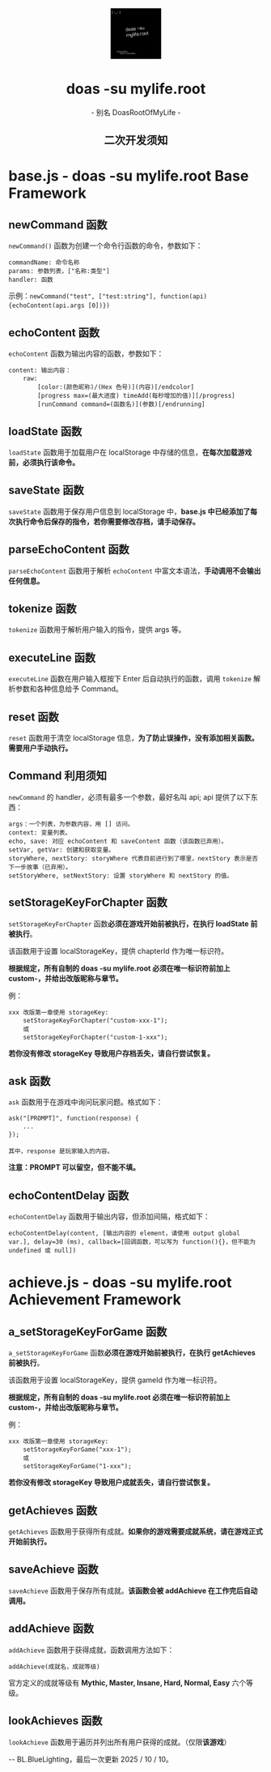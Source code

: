 <div align="center">
  <img src="./README.logo.png" style="width: 100px; height: 100px;">
  <h1>doas -su mylife.root</h1>
  <p>- 别名 DoasRootOfMyLife -</p>
  <h2>二次开发须知</h2>
</div>

# base.js - doas -su mylife.root Base Framework

## newCommand 函数
`newCommand()` 函数为创建一个命令行函数的命令，参数如下：

    commandName: 命令名称
    params: 参数列表，["名称:类型"]
    handler: 函数

示例：`newCommand("test", ["test:string"], function(api) {echoContent(api.args [0])})`

## echoContent 函数
`echoContent` 函数为输出内容的函数，参数如下：

    content: 输出内容：
        raw:
            [color:(颜色昵称)/(Hex 色号)](内容)[/endcolor]
            [progress max=(最大进度) timeAdd(每秒增加的值)][/progress]
            [runCommand command=(函数名)](参数)[/endrunning]

## loadState 函数
`loadState` 函数用于加载用户在 localStorage 中存储的信息，**在每次加载游戏前，必须执行该命令。**

## saveState 函数
`saveState` 函数用于保存用户信息到 localStorage 中，**base.js 中已经添加了每次执行命令后保存的指令，若你需要修改存档，请手动保存。**

## parseEchoContent 函数
`parseEchoContent` 函数用于解析 `echoContent` 中富文本语法，**手动调用不会输出任何信息。**

## tokenize 函数
`tokenize` 函数用于解析用户输入的指令，提供 args 等。

## executeLine 函数
`executeLine` 函数在用户输入框按下 Enter 后自动执行的函数，调用 `tokenize` 解析参数和各种信息给予 Command。

## reset 函数
`reset` 函数用于清空 localStorage 信息，**为了防止误操作，没有添加相关函数。需要用户手动执行。**

## Command 利用须知
`newCommand` 的 handler，必须有最多一个参数，最好名叫 api;
api 提供了以下东西：

    args：一个列表，为参数内容，用 [] 访问。
    context: 变量列表。
    echo, save: 对应 echoContent 和 saveContent 函数（该函数已弃用）。
    setVar, getVar: 创建和获取变量。
    storyWhere, nextStory: storyWhere 代表目前进行到了哪里，nextStory 表示是否下一步故事（已弃用）。
    setStoryWhere, setNextStory: 设置 storyWhere 和 nextStory 的值。

## setStorageKeyForChapter 函数
`setStorageKeyForChapter` 函数**必须在游戏开始前被执行，在执行 loadState 前被执行**。

该函数用于设置 localStorageKey，提供 chapterId 作为唯一标识符。

**根据规定，所有自制的 doas -su mylife.root 必须在唯一标识符前加上 custom-，并给出改版昵称与章节。**

例：

    xxx 改版第一章使用 storageKey:
        setStorageKeyForChapter("custom-xxx-1");
        或
        setStorageKeyForChapter("custom-1-xxx");

**若你没有修改 storageKey 导致用户存档丢失，请自行尝试恢复。**

## ask 函数
`ask` 函数用于在游戏中询问玩家问题。格式如下：

    ask("[PROMPT]", function(response) {
        ...
    });

    其中，response 是玩家输入的内容。

**注意：PROMPT 可以留空，但不能不填。**

## echoContentDelay 函数
`echoContentDelay` 函数用于输出内容，但添加间隔，格式如下：

    echoContentDelay(content, [输出内容的 element，请使用 output global var.], delay=30 (ms), callback=[回调函数，可以写为 function(){}，但不能为 undefined 或 null])
 
# achieve.js - doas -su mylife.root Achievement Framework

## a_setStorageKeyForGame 函数
`a_setStorageKeyForGame` 函数**必须在游戏开始前被执行，在执行 getAchieves 前被执行**。

该函数用于设置 localStorageKey，提供 gameId 作为唯一标识符。

**根据规定，所有自制的 doas -su mylife.root 必须在唯一标识符前加上 custom-，并给出改版昵称与章节。**

例：

    xxx 改版第一章使用 storageKey:
        setStorageKeyForGame("xxx-1");
        或
        setStorageKeyForGame("1-xxx");

**若你没有修改 storageKey 导致用户成就丢失，请自行尝试恢复。**

## getAchieves 函数
`getAchieves` 函数用于获得所有成就。**如果你的游戏需要成就系统，请在游戏正式开始前执行。**

## saveAchieve 函数
`saveAchieve` 函数用于保存所有成就。**该函数会被 addAchieve 在工作完后自动调用。**

## addAchieve 函数
`addAchieve` 函数用于获得成就，函数调用方法如下：

    addAchieve(成就名，成就等级)

官方定义的成就等级有 **Mythic, Master, Insane, Hard, Normal, Easy** 六个等级。

## lookAchieves 函数
`lookAchieve` 函数用于遍历并列出所有用户获得的成就。（仅限**该游戏**）

-- BL.BlueLighting，最后一次更新 2025 / 10 / 10。